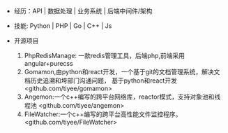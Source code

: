 * 经历：API | 数据处理 | 业务系统 | 后端中间件/架构

* 技能: Python | PHP | Go | C++ | Js

* 开源项目   
    1. PhpRedisManage: 一款redis管理工具，后端php,前端采用angular+purecss 
    2. Gomamon,由python和react开发，一个基于git的文档管理系统，解决文档历史追溯和垮部⻔沟通问题， 基于python和react开发 <github.com/tiyee/gomamon> 
    3. Angemon:一个c++编写的跨平台网络库，reactor模式，支持对象池和线程池 <github.com/tiyee/angemon>
    4. FileWatcher:一个c++编写的跨平台高性能文件监控程序。 <github.com/tiyee/FileWatcher>
